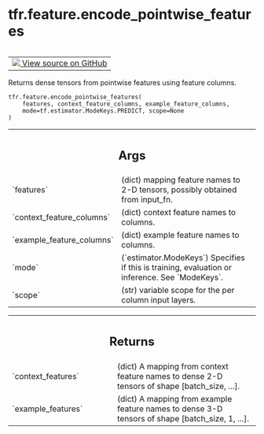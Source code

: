 <div itemscope itemtype="http://developers.google.com/ReferenceObject">
<meta itemprop="name" content="tfr.feature.encode_pointwise_features" />
<meta itemprop="path" content="Stable" />
</div>

# tfr.feature.encode_pointwise_features

<!-- Insert buttons and diff -->

<table class="tfo-notebook-buttons tfo-api" align="left">

<td>
  <a target="_blank" href="https://github.com/tensorflow/ranking/tree/master/tensorflow_ranking/python/feature.py">
    <img src="https://www.tensorflow.org/images/GitHub-Mark-32px.png" />
    View source on GitHub
  </a>
</td>
</table>

Returns dense tensors from pointwise features using feature columns.

<pre class="devsite-click-to-copy prettyprint lang-py tfo-signature-link">
<code>tfr.feature.encode_pointwise_features(
    features, context_feature_columns, example_feature_columns,
    mode=tf.estimator.ModeKeys.PREDICT, scope=None
)
</code></pre>

<!-- Placeholder for "Used in" -->

<!-- Tabular view -->
 <table class="responsive fixed orange">
<colgroup><col width="214px"><col></colgroup>
<tr><th colspan="2"><h2 class="add-link">Args</h2></th></tr>

<tr>
<td>
`features`
</td>
<td>
(dict) mapping feature names to 2-D tensors, possibly obtained
from input_fn.
</td>
</tr><tr>
<td>
`context_feature_columns`
</td>
<td>
(dict) context feature names to columns.
</td>
</tr><tr>
<td>
`example_feature_columns`
</td>
<td>
(dict) example feature names to columns.
</td>
</tr><tr>
<td>
`mode`
</td>
<td>
(`estimator.ModeKeys`) Specifies if this is training, evaluation or
inference. See `ModeKeys`.
</td>
</tr><tr>
<td>
`scope`
</td>
<td>
(str) variable scope for the per column input layers.
</td>
</tr>
</table>

<!-- Tabular view -->
 <table class="responsive fixed orange">
<colgroup><col width="214px"><col></colgroup>
<tr><th colspan="2"><h2 class="add-link">Returns</h2></th></tr>

<tr>
<td>
`context_features`
</td>
<td>
(dict) A mapping from context feature names to dense
2-D tensors of shape [batch_size, ...].
</td>
</tr><tr>
<td>
`example_features`
</td>
<td>
(dict) A mapping from example feature names to dense
3-D tensors of shape [batch_size, 1, ...].
</td>
</tr>
</table>
